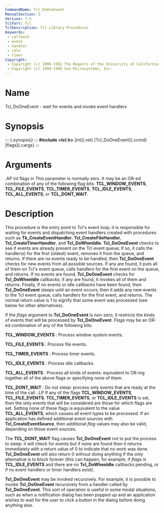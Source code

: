 ```yaml
---
CommandName: Tcl_DoOneEvent
ManualSection: 3
Version: 7.5
TclPart: Tcl
TclDescription: Tcl Library Procedures
Keywords:
 - callback
 - event
 - handler
 - idle
 - timer
Copyright:
 - Copyright (c) 1990-1992 The Regents of the University of California.
 - Copyright (c) 1994-1996 Sun Microsystems, Inc.
---
```


# Name

Tcl_DoOneEvent - wait for events and invoke event handlers

# Synopsis

::: {.synopsis} :::
**#include <tcl.h>**
[int]{.ret} [Tcl_DoOneEvent]{.ccmd}[flags]{.cargs}
:::

# Arguments

.AP int flags in This parameter is normally zero.  It may be an OR-ed combination of any of the following flag bits: **TCL_WINDOW_EVENTS**, **TCL_FILE_EVENTS**, **TCL_TIMER_EVENTS**, **TCL_IDLE_EVENTS**, **TCL_ALL_EVENTS**, or **TCL_DONT_WAIT**. 

# Description

This procedure is the entry point to Tcl's event loop; it is responsible for waiting for events and dispatching event handlers created with procedures such as **Tk_CreateEventHandler**, **Tcl_CreateFileHandler**, **Tcl_CreateTimerHandler**, and **Tcl_DoWhenIdle**. **Tcl_DoOneEvent** checks to see if events are already present on the Tcl event queue; if so, it calls the handler(s) for the first (oldest) event, removes it from the queue, and returns. If there are no events ready to be handled, then **Tcl_DoOneEvent** checks for new events from all possible sources. If any are found, it puts all of them on Tcl's event queue, calls handlers for the first event on the queue, and returns. If no events are found, **Tcl_DoOneEvent** checks for **Tcl_DoWhenIdle** callbacks; if any are found, it invokes all of them and returns. Finally, if no events or idle callbacks have been found, then **Tcl_DoOneEvent** sleeps until an event occurs; then it adds any new events to the Tcl event queue, calls handlers for the first event, and returns. The normal return value is 1 to signify that some event was processed (see below for other alternatives).

If the *flags* argument to **Tcl_DoOneEvent** is non-zero, it restricts the kinds of events that will be processed by **Tcl_DoOneEvent**. *Flags* may be an OR-ed combination of any of the following bits:

**TCL_WINDOW_EVENTS**
: Process window system events.

**TCL_FILE_EVENTS**
: Process file events.

**TCL_TIMER_EVENTS**
: Process timer events.

**TCL_IDLE_EVENTS**
: Process idle callbacks.

**TCL_ALL_EVENTS**
: Process all kinds of events:  equivalent to OR-ing together all of the above flags or specifying none of them.

**TCL_DONT_WAIT**
: Do not sleep:  process only events that are ready at the time of the call. .LP If any of the flags **TCL_WINDOW_EVENTS**, **TCL_FILE_EVENTS**, **TCL_TIMER_EVENTS**, or **TCL_IDLE_EVENTS** is set, then the only events that will be considered are those for which flags are set. Setting none of these flags is equivalent to the value **TCL_ALL_EVENTS**, which causes all event types to be processed. If an application has defined additional event sources with **Tcl_CreateEventSource**, then additional *flag* values may also be valid, depending on those event sources.


The **TCL_DONT_WAIT** flag causes **Tcl_DoOneEvent** not to put the process to sleep:  it will check for events but if none are found then it returns immediately with a return value of 0 to indicate that no work was done. **Tcl_DoOneEvent** will also return 0 without doing anything if the only alternative is to block forever (this can happen, for example, if *flags* is **TCL_IDLE_EVENTS** and there are no **Tcl_DoWhenIdle** callbacks pending, or if no event handlers or timer handlers exist).

**Tcl_DoOneEvent** may be invoked recursively.  For example, it is possible to invoke **Tcl_DoOneEvent** recursively from a handler called by **Tcl_DoOneEvent**.  This sort of operation is useful in some modal situations, such as when a notification dialog has been popped up and an application wishes to wait for the user to click a button in the dialog before doing anything else. 

